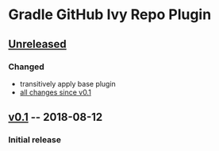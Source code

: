 Gradle GitHub Ivy Repo Plugin
=============================

[Unreleased]
------------

### Changed

- transitively apply base plugin
- [all changes since v0.1]

[v0.1] -- 2018-08-12
--------------------

### Initial release

[Unreleased]: https://github.com/m2ci-msp/gradle-github-ivy-repo-plugin/tree/master
[all changes since v0.1]: https://github.com/m2ci-msp/gradle-github-ivy-repo-plugin/compare/v0.1...HEAD
[v0.1]: https://github.com/m2ci-msp/gradle-github-ivy-repo-plugin/releases/tag/v0.1
